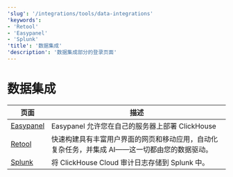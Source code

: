 ```yaml
---
'slug': '/integrations/tools/data-integrations'
'keywords':
- 'Retool'
- 'Easypanel'
- 'Splunk'
'title': '数据集成'
'description': '数据集成部分的登录页面'
---
```



# 数据集成

| 页面      | 描述                                                                                                                             |
|-----------|-----------------------------------------------------------------------------------------------------------------------------------|
| [Easypanel](/integrations/easypanel) | Easypanel 允许您在自己的服务器上部署 ClickHouse                                                                  |
| [Retool](/integrations/retool)    | 快速构建具有丰富用户界面的网页和移动应用，自动化复杂任务，并集成 AI——这一切都由您的数据驱动。                         |
| [Splunk](/integrations/audit-splunk)     | 将 ClickHouse Cloud 审计日志存储到 Splunk 中。                                                                                 |
